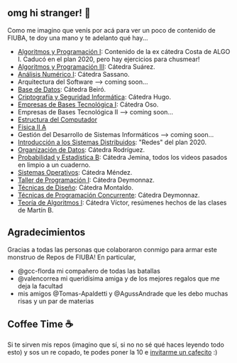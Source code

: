 ## omg hi stranger! 👋

Como me imagino que venís por acá para ver un poco de contenido de FIUBA, te doy una mano y te adelanto qué hay...

- [Algoritmos y Programación I](https://github.com/gcc-cdimatteo/Algoritmos-y-Programacion-I-75.40): Contenido de la ex cátedra Costa de ALGO I. Caducó en el plan 2020, pero hay ejercicios para chusmear!
- [Algoritmos y Programación III](https://github.com/gcc-cdimatteo/Algoritmos-y-Programacion-III-75.07): Cátedra Suárez.
- [Análisis Numérico I](https://github.com/gcc-cdimatteo/Analisis-Numerico-I-75.12): Cátedra Sassano.
- Arquitectura del Software --> coming soon...
- [Base de Datos](https://github.com/gcc-cdimatteo/Base-de-Datos-75.15): Cátedra Beiró.
- [Criptografía y Seguridad Informática](https://github.com/gcc-cdimatteo/Criptografia-y-Seguridad-Informatica): Cátedra Hugo.
- [Empresas de Bases Tecnológica I](https://github.com/gcc-cdimatteo/EBTI-Empresas-de-Base-Tecnologica): Cátedra Oso.
- Empresas de Bases Tecnológica II --> coming soon...
- [Estructura del Computador](https://github.com/gcc-cdimatteo/Estructura-del-Computador-66.70)
- [Física II A](https://github.com/gcc-cdimatteo/Fisica-II-A-62.03)
- Gestión del Desarrollo de Sistemas Informáticos --> coming soon...
- [Introducción a los Sistemas Distribuidos](https://github.com/gcc-cdimatteo/Introduccion-a-los-Sistemas-Distribuidos-75.43): "Redes" del plan 2020.
- [Organización de Datos](https://github.com/gcc-cdimatteo/Organizacion-de-Datos-75.06): Cátedra Rodríguez.
- [Probabilidad y Estadística B](https://github.com/gcc-cdimatteo/Probabilidad-y-Estadistica-61.09): Cátedra Jemina, todos los videos pasados en limpio a un cuaderno.
- [Sistemas Operativos](https://github.com/gcc-cdimatteo/Sistemas-Operativos-75.08): Cátedra Méndez.
- [Taller de Programación I](https://github.com/gcc-cdimatteo/Taller-de-Programacion-I-75.42): Cátedra Deymonnaz.
- [Técnicas de Diseño](https://github.com/gcc-cdimatteo/Tecnicas-de-Diseno-75.10): Cátedra Montaldo.
- [Técnicas de Programación Concurrente](https://github.com/gcc-cdimatteo/Tecnicas-de-Programacion-Concurrente-I-7559): Cátedra Deymonnaz.
- [Teoría de Algoritmos I](https://github.com/gcc-cdimatteo/Teoria-de-Algoritmos-I-75.29): Cátedra Víctor, resúmenes hechos de las clases de Martín B.

## Agradecimientos

Gracias a todas las personas que colaboraron conmigo para armar este monstruo de Repos de FIUBA! En particular,
- @gcc-florda mi compañero de todas las batallas
- @valencorrea mi queridísima amiga y de los mejores regalos que me deja la facultad
- mis amigos @Tomas-Apaldetti y @AgussAndrade que les debo muchas risas y un par de materias

## Coffee Time ☕️

Si te sirven mis repos (imagino que sí, si no no sé qué haces leyendo todo esto) y sos un re copado, te podes poner la 10 e [invitarme un cafecito](https://cafecito.app/gcc-cdimatteo) :)
